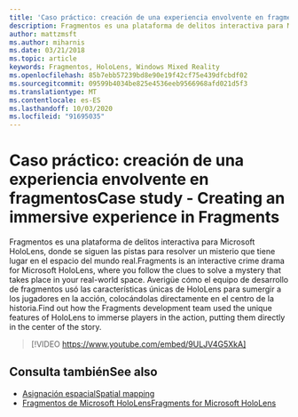 ```yaml
---
title: 'Caso práctico: creación de una experiencia envolvente en fragmentos'
description: Fragmentos es una plataforma de delitos interactiva para Microsoft HoloLens, donde se siguen las pistas para resolver un misterio que tiene lugar en el espacio del mundo real.
author: mattzmsft
ms.author: miharnis
ms.date: 03/21/2018
ms.topic: article
keywords: Fragmentos, HoloLens, Windows Mixed Reality
ms.openlocfilehash: 85b7ebb57239bd8e90e19f42cf75e439dfcbdf02
ms.sourcegitcommit: 09599b4034be825e4536eeb9566968afd021d5f3
ms.translationtype: MT
ms.contentlocale: es-ES
ms.lasthandoff: 10/03/2020
ms.locfileid: "91695035"
---
```

# <a name="case-study---creating-an-immersive-experience-in-fragments"></a><span data-ttu-id="38ba4-104">Caso práctico: creación de una experiencia envolvente en fragmentos</span><span class="sxs-lookup"><span data-stu-id="38ba4-104">Case study - Creating an immersive experience in Fragments</span></span>

<span data-ttu-id="38ba4-105">Fragmentos es una plataforma de delitos interactiva para Microsoft HoloLens, donde se siguen las pistas para resolver un misterio que tiene lugar en el espacio del mundo real.</span><span class="sxs-lookup"><span data-stu-id="38ba4-105">Fragments is an interactive crime drama for Microsoft HoloLens, where you follow the clues to solve a mystery that takes place in your real-world space.</span></span> <span data-ttu-id="38ba4-106">Averigüe cómo el equipo de desarrollo de fragmentos usó las características únicas de HoloLens para sumergir a los jugadores en la acción, colocándolas directamente en el centro de la historia.</span><span class="sxs-lookup"><span data-stu-id="38ba4-106">Find out how the Fragments development team used the unique features of HoloLens to immerse players in the action, putting them directly in the center of the story.</span></span>



>[!VIDEO https://www.youtube.com/embed/9ULJV4G5XkA]

## <a name="see-also"></a><span data-ttu-id="38ba4-107">Consulta también</span><span class="sxs-lookup"><span data-stu-id="38ba4-107">See also</span></span>
* [<span data-ttu-id="38ba4-108">Asignación espacial</span><span class="sxs-lookup"><span data-stu-id="38ba4-108">Spatial mapping</span></span>](../design/spatial-mapping.md)
* [<span data-ttu-id="38ba4-109">Fragmentos de Microsoft HoloLens</span><span class="sxs-lookup"><span data-stu-id="38ba4-109">Fragments for Microsoft HoloLens</span></span>](https://www.microsoft.com/p/fragments/9nblggh5ggm8)
